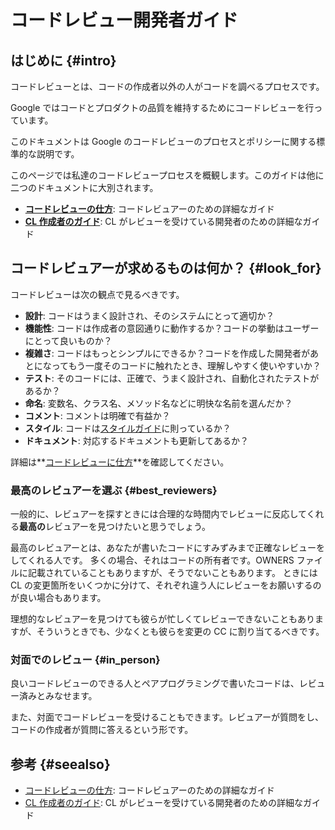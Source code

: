 # コードレビュー開発者ガイド

## はじめに {#intro}

コードレビューとは、コードの作成者以外の人がコードを調べるプロセスです。

Google ではコードとプロダクトの品質を維持するためにコードレビューを行っています。

このドキュメントは Google のコードレビューのプロセスとポリシーに関する標準的な説明です。

このページでは私達のコードレビュープロセスを概観します。このガイドは他に二つのドキュメントに大別されます。

- **[コードレビューの仕方](ja/reviewer/)**: コードレビュアーのための詳細なガイド
- **[CL 作成者のガイド](ja/developer/)**: CL がレビューを受けている開発者のための詳細なガイド

## コードレビュアーが求めるものは何か？ {#look_for}

コードレビューは次の観点で見るべきです。

- **設計**: コードはうまく設計され、そのシステムにとって適切か？
- **機能性**: コードは作成者の意図通りに動作するか？コードの挙動はユーザーにとって良いものか？
- **複雑さ**: コードはもっとシンプルにできるか？コードを作成した開発者があとになってもう一度そのコードに触れたとき、理解しやすく使いやすいか？
- **テスト**: そのコードには、正確で、うまく設計され、自動化されたテストがあるか？
- **命名**: 変数名、クラス名、メソッド名などに明快な名前を選んだか？
- **コメント**: コメントは明確で有益か？
- **スタイル**: コードは[スタイルガイド](http://google.github.io/styleguide/)に則っているか？
- **ドキュメント**: 対応するドキュメントも更新してあるか？

詳細は**[コードレビューに仕方](ja/reviewer/)**を確認してください。

### 最高のレビュアーを選ぶ {#best_reviewers}

一般的に、レビュアーを探すときには合理的な時間内でレビューに反応してくれる**最高の**レビュアーを見つけたいと思うでしょう。

最高のレビュアーとは、あなたが書いたコードにすみずみまで正確なレビューをしてくれる人です。
多くの場合、それはコードの所有者です。OWNERS ファイルに記載されていることもありますが、そうでないこともあります。
ときには CL の変更箇所をいくつかに分けて、それぞれ違う人にレビューをお願いするのが良い場合もあります。

理想的なレビュアーを見つけても彼らが忙しくてレビューできないこともありますが、そういうときでも、少なくとも彼らを変更の CC に割り当てるべきです。

### 対面でのレビュー {#in_person}

良いコードレビューのできる人とペアプログラミングで書いたコードは、レビュー済みとみなせます。

また、対面でコードレビューを受けることもできます。レビュアーが質問をし、コードの作成者が質問に答えるという形です。

## 参考 {#seealso}

- [コードレビューの仕方](ja/reviewer/): コードレビュアーのための詳細なガイド
- [CL 作成者のガイド](ja/developer/): CL がレビューを受けている開発者のための詳細なガイド
